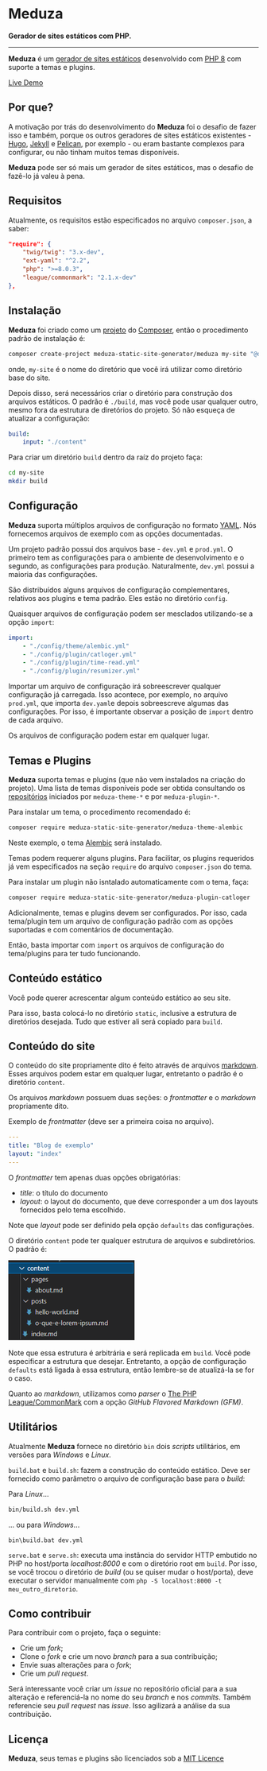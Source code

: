 # Meduza
**Gerador de sites estáticos com PHP.**

---

**Meduza** é um [gerador de sites estáticos](https://en.wikipedia.org/wiki/Static_web_page) desenvolvido com [PHP 8](https://https://www.php.net/releases/8.0/pt_BR.php) com suporte a temas e plugins.

[Live Demo](https://meduza-static-site-generator.github.io/sample-blog/)

## Por que?

A motivação por trás do desenvolvimento do **Meduza** foi o desafio de fazer isso e também, porque os outros geradores de sites estáticos existentes - [Hugo](https://gohugo.io/), [Jekyll](https://jekyllrb.com/) e [Pelican](http://blog.getpelican.com/), por exemplo - ou eram bastante complexos para configurar, ou não tinham muitos temas disponíveis.

**Meduza** pode ser só mais um gerador de sites estáticos, mas o desafio de fazê-lo já valeu à pena.

## Requisitos

Atualmente, os requisitos estão especificados no arquivo ```composer.json```, a saber:

```json
"require": {
    "twig/twig": "3.x-dev",
    "ext-yaml": "^2.2",
    "php": ">=8.0.3",
    "league/commonmark": "2.1.x-dev"
},
```

## Instalação

**Meduza** foi criado como um [projeto](https://getcomposer.org/doc/04-schema.md#type) do [Composer](https://getcomposer.org/), então o procedimento padrão de instalação é:

```sh
composer create-project meduza-static-site-generator/meduza my-site "@dev"
```

onde, ```my-site``` é o nome do diretório que você irá utilizar como diretório base do site.

Depois disso, será necessários criar o diretório para construção dos arquivos estáticos. O padrão é ```./build```, mas você pode usar qualquer outro, mesmo fora da estrutura de diretórios do projeto. Só não esqueça de atualizar a configuração:

```yaml
build:
    input: "./content"
```

Para criar um diretório ```build``` dentro da raíz do projeto faça:

```sh
cd my-site
mkdir build
```

## Configuração

**Meduza** suporta múltiplos arquivos de configuração no formato [YAML](https://pt.wikipedia.org/wiki/YAML). Nós fornecemos arquivos de exemplo com as opções documentadas.

Um projeto padrão possui dos arquivos base - ```dev.yml``` e ```prod.yml```. O primeiro tem as configurações para o ambiente de desenvolvimento e o segundo, as configurações para produção. Naturalmente, ```dev.yml``` possui a maioria das configurações.

São distribuídos alguns arquivos de configuração complementares, relativos aos plugins e tema padrão. Eles estão no diretório ```config```.

Quaisquer arquivos de configuração podem ser mesclados utilizando-se a opção ```import```:

```yaml
import:
    - "./config/theme/alembic.yml"
    - "./config/plugin/catloger.yml"
    - "./config/plugin/time-read.yml"
    - "./config/plugin/resumizer.yml"
```

Importar um arquivo de configuração irá sobreescrever qualquer configuração já carregada. Isso acontece, por exemplo, no arquivo ```prod.yml```, que importa ```dev.yaml```e depois sobreescreve algumas das configurações. Por isso, é importante observar a posição de ```import``` dentro de cada arquivo.

Os arquivos de configuração podem estar em qualquer lugar.

## Temas e Plugins

**Meduza** suporta temas e plugins (que não vem instalados na criação do projeto). Uma lista de temas disponíveis pode ser obtida consultando os [repositórios](https://github.com/orgs/meduza-static-site-generator/repositories) iniciados por ```meduza-theme-*``` e por ```meduza-plugin-*```.


Para instalar um tema, o procedimento recomendado é:

```sh
composer require meduza-static-site-generator/meduza-theme-alembic
```

Neste exemplo, o tema [Alembic](https://github.com/meduza-static-site-generator/meduza-theme-alembic) será instalado.

Temas podem requerer alguns plugins. Para facilitar, os plugins requeridos já vem especificados na seção ```require``` do arquivo ```composer.json``` do tema.

Para instalar um plugin não isntalado automaticamente com o tema, faça:

```sh
composer require meduza-static-site-generator/meduza-plugin-catloger
```

Adicionalmente, temas e plugins devem ser configurados. Por isso, cada tema/plugin tem um arquivo de configuração padrão com as opções suportadas e com comentários de documentação.

Então, basta importar com ```import``` os arquivos de configuração do tema/plugins para ter tudo funcionando.

## Conteúdo estático

Você pode querer acrescentar algum conteúdo estático ao seu site.

Para isso, basta colocá-lo no diretório ```static```, inclusive a estrutura de diretórios desejada. Tudo que estiver ali será copiado para ```build```.

## Conteúdo do site

O conteúdo do site propriamente dito é feito através de arquivos [markdown](https://pt.wikipedia.org/wiki/Markdown). Esses arquivos podem estar em qualquer lugar, entretanto o padrão é o diretório ```content```.

Os arquivos *markdown* possuem duas seções: o *frontmatter* e o *markdown* propriamente dito.

Exemplo de *frontmatter* (deve ser a primeira coisa no arquivo).
```yaml
---
title: "Blog de exemplo"
layout: "index"
---
```

O *frontmatter* tem apenas duas opções obrigatórias:

- *title*: o título do documento
- *layout*: o layout do documento, que deve corresponder a um dos layouts fornecidos pelo tema escolhido.

Note que *layout* pode ser definido pela opção ```defaults``` das configurações.

O diretório ```content``` pode ter qualquer estrutura de arquivos e subdiretórios. O padrão é:

![Estrutura padrão do diretório content](content-dir-structure.png "Estrutura padrão do diretório content")

Note que essa estrutura é arbitrária e será replicada em ```build```. Você pode especificar a estrutura que desejar. Entretanto, a opção de configuração ```defaults``` está ligada à essa estrutura, então lembre-se de atualizá-la se for o caso.

Quanto ao *markdown*, utilizamos como *parser* o [The PHP League/CommonMark](https://commonmark.thephpleague.com/) com a opção *GitHub Flavored Markdown (GFM)*.

## Utilitários

Atualmente **Meduza** fornece no diretório ```bin``` dois *scripts* utilitários, em versões para *Windows* e *Linux*.

```build.bat``` e ```build.sh```: fazem a construção do conteúdo estático. Deve ser fornecido como parâmetro o arquivo de configuração base para o *build*:

Para *Linux*...
```sh
bin/build.sh dev.yml
```

... ou para *Windows*...

```batch
bin\build.bat dev.yml
```

```serve.bat``` e ```serve.sh```: executa uma instância do servidor HTTP embutido no PHP no host/porta *localhost:8000* e com o diretório root em ```build```. Por isso, se você trocou o diretório de *build* (ou se quiser mudar o host/porta), deve executar o servidor manualmente com ```php -S localhost:8000 -t meu_outro_diretorio```.

## Como contribuir

Para contribuir com o projeto, faça o seguinte:

- Crie um *fork*;
- Clone o *fork* e crie um novo *branch* para a sua contribuição;
- Envie suas alterações para o *fork*;
- Crie um *pull request*.

Será interessante você criar um *issue* no repositório oficial para a sua alteração e referenciá-la no nome do seu *branch* e nos *commits*. Também referencie seu *pull request* nas *issue*. Isso agilizará a análise da sua contribuição.

## Licença

**Meduza**, seus temas e plugins são licenciados sob a [MIT Licence](https://github.com/meduza-static-site-generator/meduza/blob/main/LICENSE)